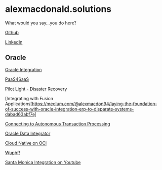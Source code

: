 # alexmacdonald.solutions
What would you say...you do here?

[Github](https://github.com/GaryHostt)

[LinkedIn](https://www.linkedin.com/in/robertamacdonald94/)

## Oracle

[Oracle Integration](https://oic.alexmacdonald.solutions)

[PaaS4SaaS](https://www.youtube.com/watch?v=zZk6SI7FADY)

[Pilot Light - Disaster Recovery](https://apexapps.oracle.com/pls/apex/dbpm/r/livelabs/view-workshop?wid=724)

[Integrating with Fusion Applications[https://medium.com/@alexmacdon94/laying-the-foundation-of-success-with-oracle-integration-erp-to-disparate-systems-dabad63abf7e]

[Connecting to Autonomous Transaction Processing](https://www.youtube.com/watch?v=-9nP2LaeOok)

[Oracle Data Integrator](https://garyhostt.github.io/Oracle_Data_Integrator/)

[Cloud Native on OCI](https://garyhostt.github.io/OCI_DevOps/)

[Wuphf!](https://www.youtube.com/watch?v=GT6uWYqJq6E)

[Santa Monica Integration on Youtube](https://www.youtube.com/watch?v=3I4fTHUwHn4&list=PLac0aK0xPocaB_HGn-MP6gILrrAybcpbG)
